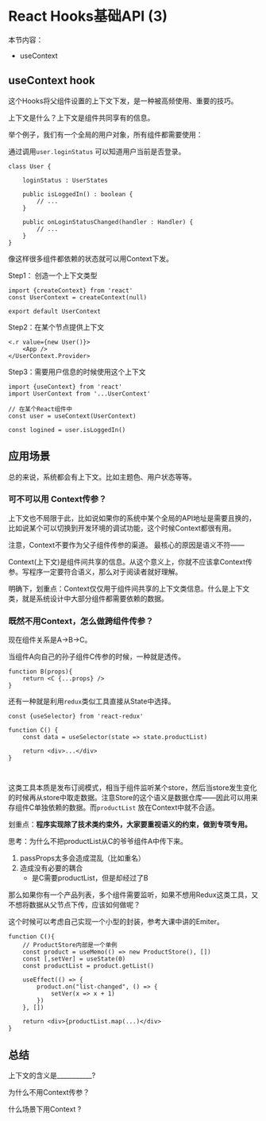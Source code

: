 # React Hooks基础API (3)



本节内容：

- useContext



## useContext hook



这个Hooks将父组件设置的上下文下发，是一种被高频使用、重要的技巧。



上下文是什么？上下文是组件共同享有的信息。

 

举个例子，我们有一个全局的用户对象，所有组件都需要使用：



通过调用`user.loginStatus` 可以知道用户当前是否登录。

```tsx
class User {
    
    loginStatus : UserStates
    
    public isLoggedIn() : boolean {
        // ...
    }
    
    public onLoginStatusChanged(handler : Handler) {
        // ...
    }
}
```



像这样很多组件都依赖的状态就可以用Context下发。



Step1： 创造一个上下文类型

```tsx
import {createContext} from 'react'
const UserContext = createContext(null)

export default UserContext
```



Step2：在某个节点提供上下文

```tsx
<.r value={new User()}>
    <App />
</UserContext.Provider>
```



Step3：需要用户信息的时候使用这个上下文

```tsx
import {useContext} from 'react'
import UserContext from '...UserContext'

// 在某个React组件中
const user = useContext(UserContext)

const logined = user.isLoggedIn()
```



## 应用场景

总的来说，系统都会有上下文。比如主题色、用户状态等等。



### 可不可以用 Context传参？

上下文也不局限于此，比如说如果你的系统中某个全局的API地址是需要且换的，比如说某个可以切换到开发环境的调试功能，这个时候Context都很有用。

注意，Context不要作为父子组件传参的渠道。 最核心的原因是语义不符——

Context(上下文)是组件间共享的信息。从这个意义上，你就不应该拿Context传参。写程序一定要符合语义，那么对于阅读者就好理解。



明确下，划重点：Context仅仅用于组件间共享的上下文类信息。什么是上下文类，就是系统设计中大部分组件都需要依赖的数据。



### 既然不用Context，怎么做跨组件传参？

现在组件关系是A->B->C。

当组件A向自己的孙子组件C传参的时候，一种就是透传。

```tsx
function B(props){
    return <C {...props} />
}
```



还有一种就是利用`redux`类似工具直接从State中选择。

```tsx
const {useSelector} from 'react-redux'

function C() {
    const data = useSelector(state => state.productList)
    
    return <div>...</div>
}



```



这类工具本质是发布订阅模式，相当于组件监听某个store，然后当store发生变化的时候再从store中取走数据。注意Store的这个语义是数据仓库——因此可以用来存组件C单独依赖的数据。而`productList` 放在Context中就不合适。 

划重点：**程序实现除了技术类约束外，大家要重视语义的约束，做到专项专用。**



思考：为什么不把productList从C的爷爷组件A中传下来。

1. passProps太多会造成混乱（比如重名）
2. 造成没有必要的耦合
   - 是C需要productList，但是却经过了B



那么如果你有一个产品列表，多个组件需要监听，如果不想用Redux这类工具，又不想将数据从父节点下传，应该如何做呢？ 

这个时候可以考虑自己实现一个小型的封装，参考大课中讲的Emiter。

```tsx
function C(){
    // ProductStore内部是一个单例
    const product = useMemo(() => new ProductStore(), [])
    const [,setVer] = useState(0)
    const productList = product.getList()
    
    useEffect(() => {
        product.on("list-changed", () => {
            setVer(x => x + 1)
        })
    }, [])
    
    return <div>{productList.map(...)</div>
}
```



## 总结



上下文的含义是___________?

为什么不用Context传参？

什么场景下用Context ? 




